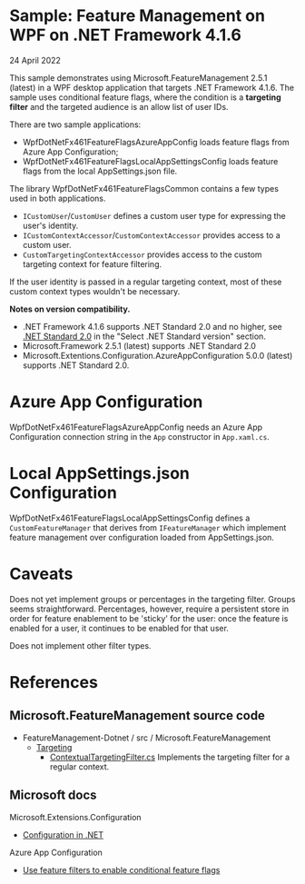 # Sample: Feature Management on WPF on .NET Framework 4.1.6

24 April 2022

This sample demonstrates using Microsoft.FeatureManagement 2.5.1 (latest) in a WPF desktop application
that targets .NET Framework 4.1.6.
The sample uses conditional feature flags, where the condition is a **targeting filter**
and the targeted audience is an allow list of user IDs.

There are two sample applications:
* WpfDotNetFx461FeatureFlagsAzureAppConfig loads feature flags from Azure App Configuration;
* WpfDotNetFx461FeatureFlagsLocalAppSettingsConfig loads feature flags from the local AppSettings.json file.

The library WpfDotNetFx461FeatureFlagsCommon contains a few types used in both applications.
* `ICustomUser`/`CustomUser` defines a custom user type for expressing the user's identity.
* `ICustomContextAccessor`/`CustomContextAccessor` provides access to a custom user.
* `CustomTargetingContextAccessor` provides access to the custom targeting context for feature filtering.

If the user identity is passed in a regular targeting context, most of these custom context types wouldn't be necessary.

**Notes on version compatibility.** 
* .NET Framework 4.1.6 supports .NET Standard 2.0 and no higher,
see [.NET Standard 2.0](https://docs.microsoft.com/en-us/dotnet/standard/net-standard?tabs=net-standard-2-0) in the "Select .NET Standard version" section.
* Microsoft.Framework 2.5.1 (latest) supports .NET Standard 2.0
* Microsoft.Extentions.Configuration.AzureAppConfiguration 5.0.0 (latest)
supports .NET Standard 2.0.


# Azure App Configuration

WpfDotNetFx461FeatureFlagsAzureAppConfig needs an Azure App Configuration connection string in the `App` constructor in `App.xaml.cs`.

# Local AppSettings.json Configuration

WpfDotNetFx461FeatureFlagsLocalAppSettingsConfig defines a `CustomFeatureManager`
that derives from `IFeatureManager` which implement feature management over 
configuration loaded from AppSettings.json.

# Caveats

Does not yet implement groups or percentages in the targeting filter.
Groups seems straightforward. Percentages, however, require a persistent store
in order for feature enablement to be 'sticky' for the user:
once the feature is enabled for a user, it continues to be enabled for that user.

Does not implement other filter types.

# References

## Microsoft.FeatureManagement source code

* FeatureManagement-Dotnet / src / Microsoft.FeatureManagement
  * [Targeting](https://github.com/microsoft/FeatureManagement-Dotnet/tree/main/src/Microsoft.FeatureManagement/Targeting)
    * [ContextualTargetingFilter.cs](https://github.com/microsoft/FeatureManagement-Dotnet/blob/main/src/Microsoft.FeatureManagement/Targeting/ContextualTargetingFilter.cs)
Implements the targeting filter for a regular context.

## Microsoft docs

Microsoft.Extensions.Configuration

* [Configuration in .NET](https://docs.microsoft.com/en-us/dotnet/core/extensions/configuration)

Azure App Configuration

* [Use feature filters to enable conditional feature flags](https://docs.microsoft.com/en-us/azure/azure-app-configuration/howto-feature-filters-aspnet-core)


